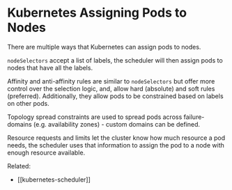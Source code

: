 # Kubernetes Assigning Pods to Nodes

There are multiple ways that Kubernetes can assign pods to nodes.

`nodeSelectors` accept a list of labels, the scheduler will then assign
pods to nodes that have all the labels.

Affinity and anti-affinity rules are similar to `nodeSelectors` but
offer more control over the selection logic, and, allow hard (absolute)
and soft rules (preferred). Additionally, they allow pods to be
constrained based on labels on other pods.

Topology spread constraints are used to spread pods across
failure-domains (e.g. availability zones) - custom domains can be
defined.

Resource requests and limits let the cluster know how much resource a
pod needs, the scheduler uses that information to assign the pod to a
node with enough resource available.

Related:
- [[kubernetes-scheduler]]
